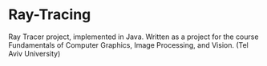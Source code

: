 # Ray-Tracing
Ray Tracer project, implemented in Java. Written as a project for the course Fundamentals of Computer Graphics, Image Processing, and Vision. (Tel Aviv University)
